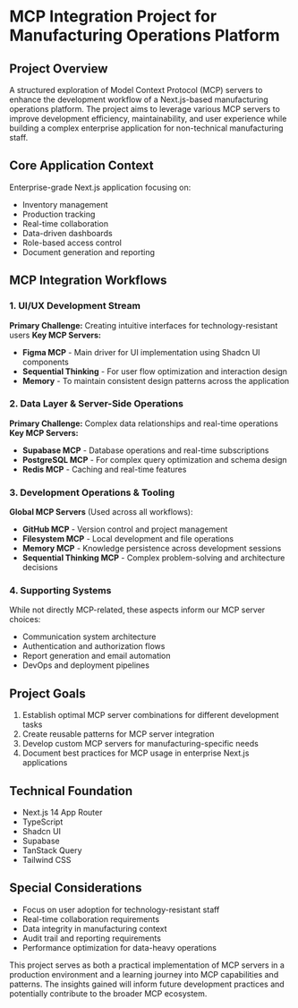 # MCP Integration Project for Manufacturing Operations Platform

## Project Overview

A structured exploration of Model Context Protocol (MCP) servers to enhance the development workflow of a Next.js-based manufacturing operations platform. The project aims to leverage various MCP servers to improve development efficiency, maintainability, and user experience while building a complex enterprise application for non-technical manufacturing staff.

## Core Application Context

Enterprise-grade Next.js application focusing on:

- Inventory management
- Production tracking
- Real-time collaboration
- Data-driven dashboards
- Role-based access control
- Document generation and reporting

## MCP Integration Workflows

### 1. UI/UX Development Stream

**Primary Challenge:** Creating intuitive interfaces for technology-resistant users
**Key MCP Servers:**

- **Figma MCP** - Main driver for UI implementation using Shadcn UI components
- **Sequential Thinking** - For user flow optimization and interaction design
- **Memory** - To maintain consistent design patterns across the application

### 2. Data Layer & Server-Side Operations

**Primary Challenge:** Complex data relationships and real-time operations
**Key MCP Servers:**

- **Supabase MCP** - Database operations and real-time subscriptions
- **PostgreSQL MCP** - For complex query optimization and schema design
- **Redis MCP** - Caching and real-time features

### 3. Development Operations & Tooling

**Global MCP Servers** (Used across all workflows):

- **GitHub MCP** - Version control and project management
- **Filesystem MCP** - Local development and file operations
- **Memory MCP** - Knowledge persistence across development sessions
- **Sequential Thinking MCP** - Complex problem-solving and architecture decisions

### 4. Supporting Systems

While not directly MCP-related, these aspects inform our MCP server choices:

- Communication system architecture
- Authentication and authorization flows
- Report generation and email automation
- DevOps and deployment pipelines

## Project Goals

1. Establish optimal MCP server combinations for different development tasks
2. Create reusable patterns for MCP server integration
3. Develop custom MCP servers for manufacturing-specific needs
4. Document best practices for MCP usage in enterprise Next.js applications

## Technical Foundation

- Next.js 14 App Router
- TypeScript
- Shadcn UI
- Supabase
- TanStack Query
- Tailwind CSS

## Special Considerations

- Focus on user adoption for technology-resistant staff
- Real-time collaboration requirements
- Data integrity in manufacturing context
- Audit trail and reporting requirements
- Performance optimization for data-heavy operations

This project serves as both a practical implementation of MCP servers in a production environment and a learning journey into MCP capabilities and patterns. The insights gained will inform future development practices and potentially contribute to the broader MCP ecosystem.
